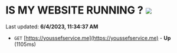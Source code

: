 # IS MY WEBSITE RUNNING ? [![](https://img.shields.io/static/v1?label=Sponsor&message=%E2%9D%A4&logo=GitHub&color=%23fe8e86)](https://github.com/sponsors/<username>)

Last updated: **6/4/2023, 11:34:37 AM**

- `GET` [https://youssefservice.me](https://youssefservice.me) - **Up** (1105ms)
